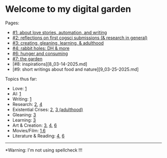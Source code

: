 # Welcome to my digital garden

Pages:
* [#1: about love stories, automation, and writing](1_02-15-2025.md)
* [#2: reflections on first cogsci submissions (& research in general)](2_02-16-2025.md)
* [#3: creating, gleaning, learning, & adulthood](3_02-16-2025.md)
* [#4: rabbit holes: DH & more](4_02-19-2025.md)
* [#6: hunger and consuming](6_02-25-2025.md)
* [#7: the garden](7_03-11-2025.md)
* [#8: inspirations][8_03-14-2025.md]
* [#9: short writings about food and nature][9_03-25-2025.md]

Topics thus far:
* Love: [1](./1_02-15-2025.md#love-stories)
* AI: [1](./1_02-15-2025.md#automation)
* Writing: [1](./1_02-15-2025.md#writing)
* Research: [2](2_02-16-2025.md), [4](./4_02_19_2025.md#computationaldigital-humanities)
* Existential Crises: [2](./2_02-16-2025.md#existential-crises), [3 (adulthood)](./3_02-16-2025.md#adulthood)
* Gleaning: [3](./3_02-16-2025.md#gleaning)
* Learning: [3](./3_02-16-2025.md#learning)
* Art & Creation: [3](./3_02-16-2025.md#creating), [4](./4_02_19_2025.md#computationaldigital-humanities), [6](./6_02_25_2025.md)
* Movies/Film: [1](./1_02-15-2025.md#love-stories),[6](./6_02_25_2025.md)
* Literature & Reading: [4](./4_02_19_2025.md#computationaldigital-humanities), [6](./6_02_25_2025.md)


----------
*Warning: I'm not using spellcheck !!! 